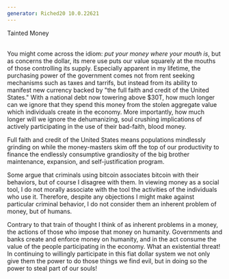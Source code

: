 ```yaml
---
generator: Riched20 10.0.22621
---
```


Tainted Money

\
You might come across the idiom: *put your money where your mouth is*,
but as concerns the dollar, its mere use puts our value squarely at the
mouths of those controlling its supply. Especially apparent in my
lifetime, the purchasing power of the government comes not from rent
seeking mechanisms such as taxes and tarrifs, but instead from its
ability to manifest new currency backed by \"the full faith and credit
of the United States.\" With a national debt now towering above \$30T,
how much longer can we ignore that they spend this money from the stolen
aggregate value which individuals create in the economy. More
importantly, how much longer will we ignore the dehumanizing, soul
crushing implications of actively participating in the use of their
bad-faith, blood money.

Full faith and credit of the United States means populations mindlessly
grinding on while the money-masters skim off the top of our productivity
to finance the endlessly consumptive grandiosity of the big brother
maintenance, expansion, and self-justification program.

Some argue that criminals using bitcoin associates bitcoin with their
behaviors, but of course I disagree with them. In viewing money as a
social tool, I do not morally associate with the tool the activities of
the individuals who use it. Therefore, despite any objections I might
make against particular criminal behavior, I do not consider them an
inherent problem of money, but of humans.

Contrary to that train of thought I think of as inherent problems in a
money, the actions of those who impose that money on humanity.
Governments and banks create and enforce money on humanity, and in the
act consume the value of the people participating in the economy. What
an existential threat! In continuing to willingly participate in this
fiat dollar system we not only give them the power to do those things we
find evil, but in doing so the power to steal part of our souls!
